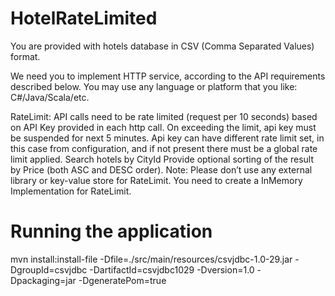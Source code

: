 # HotelRateLimited
You are provided with hotels database in CSV (Comma Separated Values) format.

We need you to implement HTTP service, according to the API requirements described below. You may use any language or platform that you like: C#/Java/Scala/etc.

RateLimit: API calls need to be rate limited (request per 10 seconds) based on API Key provided in each http call.
 On exceeding the limit, api key must be suspended for next 5 minutes.
Api key can have different rate limit set, in this case from configuration, and if not present there must be a global rate limit applied.
Search hotels by CityId
Provide optional sorting of the result by Price (both ASC and DESC order).
Note: Please don’t use any external library or key-value store for RateLimit. You need to create a InMemory Implementation for RateLimit.

# Running the application

mvn install:install-file -Dfile=./src/main/resources/csvjdbc-1.0-29.jar -DgroupId=csvjdbc -DartifactId=csvjdbc1029 -Dversion=1.0 -Dpackaging=jar -DgeneratePom=true
